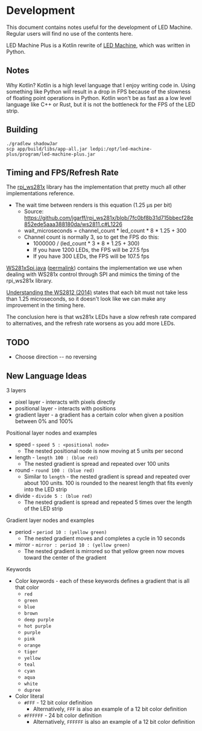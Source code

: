 # Development

This document contains notes useful for the development of LED Machine.
Regular users will find no use of the contents here.

LED Machine Plus is a Kotlin rewrite of [LED Machine](https://github.com/retrodaredevil/led-machine),
which was written in Python.

## Notes

Why Kotlin? Kotlin is a high level language that I enjoy writing code in.
Using something like Python will result in a drop in FPS because of the slowness of floating point operations in Python.
Kotlin won't be as fast as a low level language like C++ or Rust, but it is not the bottleneck for the FPS of the LED strip.

## Building
```shell
./gradlew shadowJar
scp app/build/libs/app-all.jar ledpi:/opt/led-machine-plus/program/led-machine-plus.jar
```

## Timing and FPS/Refresh Rate

The [rpi_ws281x](https://github.com/jgarff/rpi_ws281x) library has the implementation
that pretty much all other implementations reference.

* The wait time between renders is this equation (1.25 µs per bit)
  * Source: https://github.com/jgarff/rpi_ws281x/blob/7fc0bf8b31d715bbecf28e852ede5aaa388180da/ws2811.c#L1226
  * wait_microseconds = channel_count * led_count * 8 * 1.25 + 300
  * Channel count is normally 3, so to get the FPS do this:
    * 1000000 / (led_count * 3 * 8 * 1.25 + 300)
    * If you have 1200 LEDs, the FPS will be 27.5 fps
    * If you have 300 LEDs, the FPS will be 107.5 fps

[WS281xSpi.java](https://github.com/mattjlewis/diozero/blob/main/diozero-ws281x-java/src/main/java/com/diozero/ws281xj/spi/WS281xSpi.java) 
([permalink](https://github.com/mattjlewis/diozero/blob/50aac1f13aa1195471f8726affe5365c9403d485/diozero-ws281x-java/src/main/java/com/diozero/ws281xj/spi/WS281xSpi.java#L1))
contains the implementation we use when dealing with WS281x control through SPI and mimics the timing of the rpi_ws281x library.

[Understanding the WS2812 (2014)](https://cpldcpu.com/2014/01/14/light_ws2812-library-v2-0-part-i-understanding-the-ws2812/)
states that each bit must not take less than 1.25 microseconds, so it doesn't look like we can make any improvement in the timing here.

The conclusion here is that ws281x LEDs have a slow refresh rate compared to alternatives,
and the refresh rate worsens as you add more LEDs.

## TODO
* Choose direction -- no reversing


## New Language Ideas

3 layers
* pixel layer - interacts with pixels directly
* positional layer - interacts with positions
* gradient layer - a gradient has a certain color when given a position between 0% and 100%


Positional layer nodes and examples
* speed - `speed 5 : <positional node>`
  * The nested positional node is now moving at 5 units per second
* length - `length 100 : (blue red)`
  * The nested gradient is spread and repeated over 100 units
* round - `round 100 : (blue red)`
  * Similar to `length` - the nested gradient is spread and repeated over about 100 units. 100 is rounded to the nearest length that fits evenly into the LED strip
* divide - `divide 5 : (blue red)`
  * The nested gradient is spread and repeated 5 times over the length of the LED strip

Gradient layer nodes and examples
* period - `period 10 : (yellow green)`
  * The nested gradient moves and completes a cycle in 10 seconds
* mirror - `mirror : period 10 : (yellow green)`
  * The nested gradient is mirrored so that yellow green now moves toward the center of the gradient



Keywords
* Color keywords - each of these keywords defines a gradient that is all that color
  * `red`
  * `green`
  * `blue`
  * `brown`
  * `deep purple`
  * `hot purple`
  * `purple`
  * `pink`
  * `orange`
  * `tiger`
  * `yellow`
  * `teal`
  * `cyan`
  * `aqua`
  * `white`
  * `dupree`
* Color literal
  * `#FFF` - 12 bit color definition
    * Alternatively, `FFF` is also an example of a 12 bit color definition
  * `#FFFFFF` - 24 bit color definition
    * Alternatively, `FFFFFF` is also an example of a 12 bit color definition
